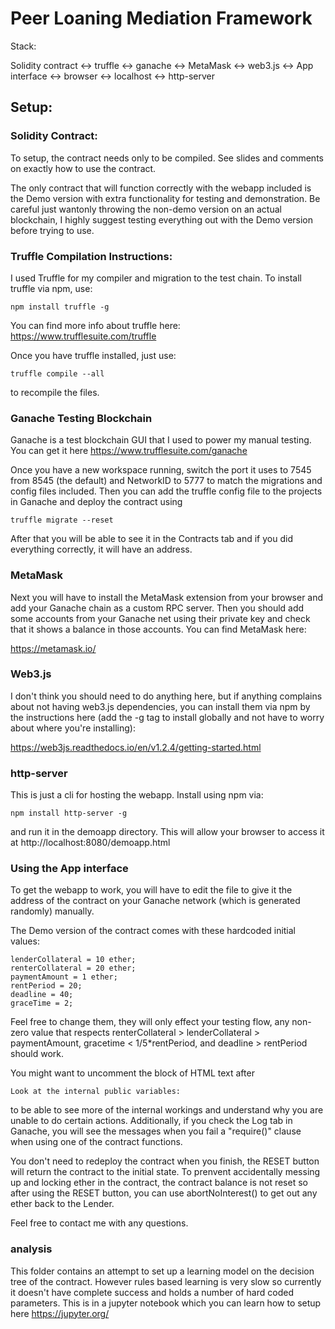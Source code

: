 # Peer Loaning Mediation Framework

Stack:

Solidity contract <-> truffle <-> ganache <-> MetaMask <-> web3.js <-> App interface <-> browser <-> localhost <-> http-server

## Setup:

### Solidity Contract:

To setup, the contract needs only to be compiled. See slides and comments on exactly how to use the contract.

The only contract that will function correctly with the webapp included is the Demo version with extra functionality for testing and demonstration. Be careful just wantonly throwing the non-demo version on an actual blockchain, I highly suggest testing everything out with the Demo version before trying to use.

### Truffle Compilation Instructions:

I used Truffle for my compiler and migration to the test chain. To install truffle via npm, use:

`npm install truffle -g`

You can find more info about truffle here: https://www.trufflesuite.com/truffle

Once you have truffle installed, just use:

`truffle compile --all`

to recompile the files.

### Ganache Testing Blockchain

Ganache is a test blockchain GUI that I used to power my manual testing. You can get it here https://www.trufflesuite.com/ganache

Once you have a new workspace running, switch the port it uses to 7545 from 8545 (the default) and NetworkID to 5777 to match the migrations and config files included. Then you can add the truffle config file to the projects in Ganache and deploy the contract using

`truffle migrate --reset`

After that you will be able to see it in the Contracts tab and if you did everything correctly, it will have an address.

### MetaMask

Next you will have to install the MetaMask extension from your browser and add your Ganache chain as a custom RPC server. Then you should add some accounts from your Ganache net using their private key and check that it shows a balance in those accounts. You can find MetaMask here:

https://metamask.io/

### Web3.js

I don't think you should need to do anything here, but if anything complains about not having web3.js dependencies, you can install them via npm by the instructions here (add the -g tag to install globally and not have to worry about where you're installing):

https://web3js.readthedocs.io/en/v1.2.4/getting-started.html

### http-server

This is just a cli for hosting the webapp. Install using npm via:

`npm install http-server -g`

and run it in the demoapp directory. This will allow your browser to access it at http://localhost:8080/demoapp.html

### Using the App interface

To get the webapp to work, you will have to edit the file to give it the address of the contract on your Ganache network (which is generated randomly) manually.

The Demo version of the contract comes with these hardcoded initial values:

```
lenderCollateral = 10 ether;
renterCollateral = 20 ether;
paymentAmount = 1 ether;
rentPeriod = 20;
deadline = 40;
graceTime = 2;
```

Feel free to change them, they will only effect your testing flow, any non-zero value that respects renterCollateral > lenderCollateral > paymentAmount, gracetime < 1/5\*rentPeriod, and deadline > rentPeriod should work.

You might want to uncomment the block of HTML text after

`Look at the internal public variables:`

to be able to see more of the internal workings and understand why you are unable to do certain actions. Additionally, if you check the Log tab in Ganache, you will see the messages when you fail a "require()" clause when using one of the contract functions.

You don't need to redeploy the contract when you finish, the RESET button will return the contract to the initial state. To prenvent accidentally messing up and locking ether in the contract, the contract balance is not reset so after using the RESET button, you can use abortNoInterest() to get out any ether back to the Lender.

Feel free to contact me with any questions.

### analysis

This folder contains an attempt to set up a learning model on the decision tree of the contract. However rules based learning is very slow so currently it doesn't have complete success and holds a number of hard coded parameters. This is in a jupyter notebook which you can learn how to setup here https://jupyter.org/
